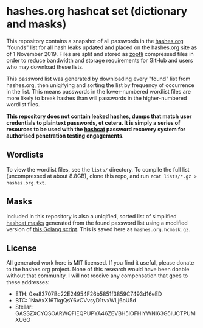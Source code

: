 # hashes.org hashcat set (dictionary and masks)

This repository contains a snapshot of all passwords in the [hashes.org](https://hashes.org/) "founds" list for all hash leaks updated and placed on the hashes.org site as of 1 November 2019. Files are split and stored as [zopfli](https://github.com/google/zopfli) compressed files in order to reduce bandwidth and storage requirements for GitHub and users who may download these lists.

This password list was generated by downloading every "found" list from hashes.org, then uniqifying and sorting the list by frequency of occurrence in the list. This means passwords in the lower-numbered wordlist files are more likely to break hashes than will passwords in the higher-numbered wordlist files.

**This repository does not contain leaked hashes, dumps that match user credentials to plaintext passwords, et cetera. It is simply a series of resources to be used with the [hashcat](https://hashcat.net/hashcat/) password recovery system for authorised penetration testing engagements.**


## Wordlists

To view the wordlist files, see the `lists/` directory. To compile the full list (uncompressed at about 8.8GB), clone this repo, and run `zcat lists/*.gz > hashes.org.txt`.

## Masks

Included in this repository is also a uniqified, sorted list of simplified [hashcat masks](https://hashcat.net/wiki/doku.php?id=mask_attack) generated from the found password list using a modified version of [this Golang script](https://gist.github.com/rarecoil/1d7c2cb0eabbdfeb0403a7d93b517d57). This is saved here as `hashes.org.hcmask.gz`.

## License

All generated work here is MIT licensed. If you find it useful, please donate to the hashes.org project. None of this research would have been doable without that community. I will not receive any compensation that goes to these addresses:

* ETH: 0xe83707Bc22E24954F26b5851f3859C7493d16eED
* BTC: 1NaAxX16TkgQsY6vCVvsyD1tvxWLj6oU5d
* Stellar: GASSZXCYQSOARWQFIEQPUPYA46ZEVBH5IOFHIYWNI63G5IUCTPUMXU6O
